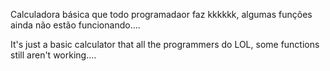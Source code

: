 Calculadora básica que todo programadaor faz kkkkkk, algumas funções ainda não estão funcionando....

It's just a basic calculator that all the programmers do LOL, some functions still aren't working....
